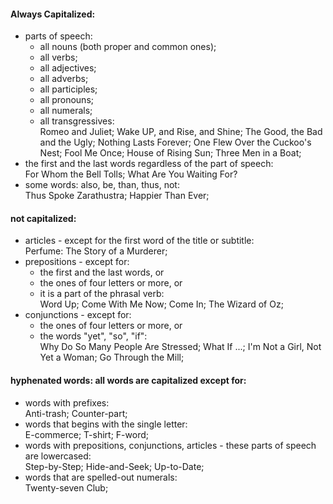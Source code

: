 #### Always Capitalized:
* parts of speech:
  * all nouns (both proper and common ones);<br>
  * all verbs;<br>
  * all adjectives;<br>
  * all adverbs;<br>
  * all participles;<br>
  * all pronouns;<br>
  * all numerals;<br>
  * all transgressives:<br>
Romeo and Juliet; Wake UP, and Rise, and Shine; The Good, the Bad and the Ugly; Nothing Lasts Forever; One Flew Over the Cuckoo's Nest; Fool Me Once; House of Rising Sun; Three Men in a Boat;<br>
* the first and the last words regardless of the part of speech:<br>
For Whom the Bell Tolls; What Are You Waiting For?<br>
* some words: also, be, than, thus, not:<br>
Thus Spoke Zarathustra; Happier Than Ever;<br>

#### not capitalized:
* articles - except for the first word of the title or subtitle:<br>
Perfume: The Story of a Murderer;<br>
* prepositions - except for:<br>
  * the first and the last words, or<br>
  * the ones of four letters or more, or<br>
  * it is a part of the phrasal verb:<br>
Word Up; Come With Me Now; Come In; The Wizard of Oz;<br>
* conjunctions - except for:<br>
  * the ones of four letters or more, or<br>
  * the words "yet", "so", "if":<br>
Why Do So Many People Are Stressed; What If ...; I'm Not a Girl, Not Yet a Woman; Go Through the Mill;<br>

#### hyphenated words: all words are capitalized except for:<br>
* words with prefixes:<br>
Anti-trash; Counter-part;<br>
* words that begins with the single letter:<br>
E-commerce; T-shirt; F-word;<br>
* words with prepositions, conjunctions, articles - these parts of speech are lowercased:<br>
Step-by-Step; Hide-and-Seek; Up-to-Date;<br>
* words that are spelled-out numerals:<br>
Twenty-seven Club;<br>
